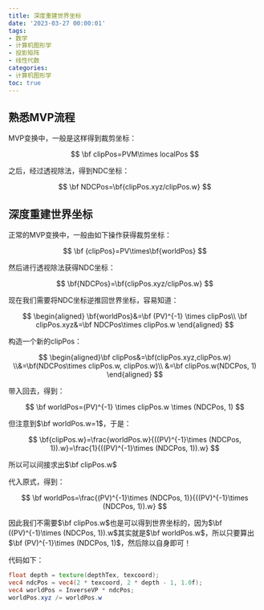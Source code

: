 ```yaml
---
title: 深度重建世界坐标 
date: '2023-03-27 00:00:01'
tags: 
- 数学
- 计算机图形学
- 投影矩阵
- 线性代数
categories:
- 计算机图形学
toc: true
---
```

## 熟悉MVP流程

MVP变换中，一般是这样得到裁剪坐标：

$$
\bf clipPos=PVM\times localPos
$$

之后，经过透视除法，得到NDC坐标：

$$
\bf NDCPos=\bf{clipPos.xyz/clipPos.w}
$$

## 深度重建世界坐标

正常的MVP变换中，一般由如下操作获得裁剪坐标：

$$
\bf {clipPos}=PV\times\bf{worldPos}
$$

然后进行透视除法获得NDC坐标：

$$
\bf{NDCPos}=\bf{clipPos.xyz/clipPos.w}
$$

现在我们需要将NDC坐标逆推回世界坐标，容易知道：

$$
\begin{aligned}
\bf{worldPos}&=\bf (PV)^{-1} \times clipPos\\
\bf clipPos.xyz&=\bf NDCPos\times clipPos.w
\end{aligned}
$$

构造一个新的clipPos：

$$
\begin{aligned}\bf
clipPos&=\bf(clipPos.xyz,clipPos.w)
\\&=\bf(NDCPos\times clipPos.w, clipPos.w)\\
&=\bf clipPos.w(NDCPos, 1)
\end{aligned}
$$

带入回去，得到：

$$
\bf worldPos=(PV)^{-1} \times clipPos.w \times (NDCPos, 1)
$$

但注意到$\bf worldPos.w=1$，于是：

$$
\bf{clipPos.w}=\frac{worldPos.w}{((PV)^{-1}\times (NDCPos, 1)).w}=\frac{1}{((PV)^{-1}\times (NDCPos, 1)).w}
$$

所以可以间接求出$\bf clipPos.w$

代入原式，得到：

$$
\bf worldPos=\frac{(PV)^{-1}\times (NDCPos, 1)}{((PV)^{-1}\times (NDCPos, 1)).w}
$$

因此我们不需要$\bf clipPos.w$也是可以得到世界坐标的，因为$\bf ((PV)^{-1}\times (NDCPos, 1)).w$其实就是$\bf worldPos.w$，所以只要算出$\bf (PV)^{-1}\times (NDCPos, 1)$，然后除以自身即可！

代码如下：

```glsl
float depth = texture(depthTex, texcoord);
vec4 ndcPos = vec4(2 * texcoord, 2 * depth - 1, 1.0f);
vec4 worldPos = InverseVP * ndcPos;
worldPos.xyz /= worldPos.w
```
<!--more-->